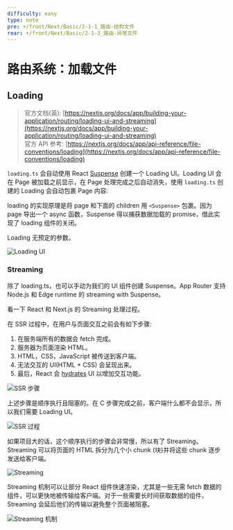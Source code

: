 ```yaml
---
difficulty: easy
type: note
pre: +/front/Next/Basic/2-1-1_路由-结构文件
rear: +/front/Next/Basic/2-1-3_路由-异常文件
---
```


# 路由系统：加载文件

## Loading

> 官方文档(英): [https://nextjs.org/docs/app/building-your-application/routing/loading-ui-and-streaming](https://nextjs.org/docs/app/building-your-application/routing/loading-ui-and-streaming) \
> 官方 API 参考: [https://nextjs.org/docs/app/api-reference/file-conventions/loading](https://nextjs.org/docs/app/api-reference/file-conventions/loading)

`loading.ts` 会自动使用 React [Suspense](https://react.dev/reference/react/Suspense) 创建一个 Loading UI。Loading UI 会在 Page 被加载之前显示，在 Page 处理完成之后自动消失，使用 `loading.ts` 创建的 Loading 会自动包裹 Page 内容:

loading 的实现原理是将 page 和下面的 children 用 `<Suspense>` 包裹。因为 page 导出一个 async 函数，Suspense 得以捕获数据加载的 promise，借此实现了 loading 组件的关闭。

Loading 无预定的参数。

![Loading UI](https://nextjs.org/_next/image?url=%2Fdocs%2Fdark%2Floading-overview.png&w=3840&q=75&dpl=dpl_6kC9cveZW6cx5rhkGGyJEFwTh8gL)

### Streaming

除了 loading.ts，也可以手动为我们的 UI 组件创建 Suspense。App Router 支持 Node.js 和 Edge runtime 的 streaming with Suspense。

看一下 React 和 Next.js 的 Streaming 处理过程。

在 SSR 过程中，在用户与页面交互之前会有如下步骤:
1. 在服务端所有的数据会 fetch 完成。
2. 服务器为页面渲染 HTML。
3. HTML，CSS，JavaScript 被传送到客户端。
4. 无法交互的 UI(HTML + CSS) 会呈现出来。
5. 最后，React 会 [hydrates](https://react.dev/reference/react-dom/client/hydrateRoot#hydrating-server-rendered-html) UI 以增加交互功能。

![SSR 步骤](https://nextjs.org/_next/image?url=%2Fdocs%2Fdark%2Fserver-rendering-without-streaming-chart.png&w=3840&q=75&dpl=dpl_6kC9cveZW6cx5rhkGGyJEFwTh8gL)

上述步骤是顺序执行且阻塞的。在 C 步骤完成之前，客户端什么都不会显示，所以我们需要 Loading UI。

![SSR 过程](https://nextjs.org/_next/image?url=%2Fdocs%2Fdark%2Fserver-rendering-without-streaming.png&w=3840&q=75&dpl=dpl_6kC9cveZW6cx5rhkGGyJEFwTh8gL)

如果项目大的话，这个顺序执行的步骤会非常慢，所以有了 Streaming。Streaming 可以将页面的 HTML 拆分为几个小 chunk (块)并将这些 chunk 逐步发送给客户端。

![Streaming](https://nextjs.org/_next/image?url=%2Fdocs%2Fdark%2Fserver-rendering-with-streaming.png&w=3840&q=75&dpl=dpl_6kC9cveZW6cx5rhkGGyJEFwTh8gL)

Streaming 机制可以让部分 React 组件快速渲染，尤其是一些无需 fetch 数据的组件，可以更快地被传输给客户端。对于一些需要长时间获取数据的组件，Streaming 会延后他们的传输以避免整个页面被阻塞。

![Streaming 机制](https://nextjs.org/_next/image?url=%2Fdocs%2Fdark%2Fserver-rendering-with-streaming-chart.png&w=3840&q=75&dpl=dpl_6kC9cveZW6cx5rhkGGyJEFwTh8gL)


